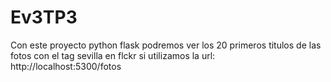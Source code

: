 # Ev3TP3
Con este proyecto python flask  podremos ver los 20 primeros titulos de las fotos con el tag sevilla en flckr
si utilizamos la url: http://localhost:5300/fotos
